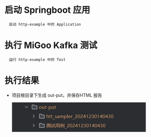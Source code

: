 # 启动 Springboot 应用

      启动 http-example 中的 Application

# 执行 MiGoo Kafka 测试

      运行 http-example 中的 Test

# 执行结果

- 项目根目录下生成 out-put，并保存HTML 报告

  ![http_example_reports](images/http_example_reports.png)
